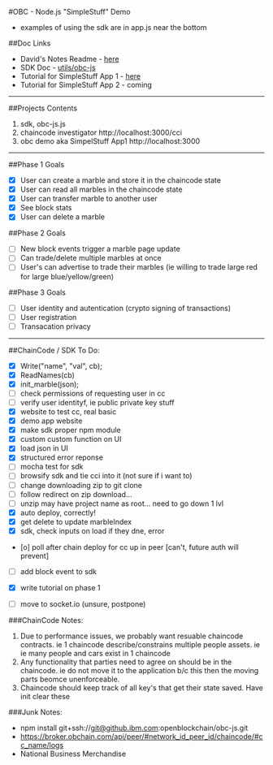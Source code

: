 #OBC - Node.js "SimpleStuff" Demo
- examples of using the sdk are in app.js near the bottom

##Doc Links
- David's Notes Readme - [here](./README.md)
- SDK Doc - [utils/obc-js](./utils/obc-js/README.md)
- Tutorial for SimpleStuff App 1 - [here](./simplestuff1_tutorial.md)
- Tutorial for SimpleStuff App 2 - coming

***

##Projects Contents
1. sdk, obc-js.js
1. chaincode investigator			http://localhost:3000/cci
1. obc demo aka SimpelStuff App1	http://localhost:3000

***

##Phase 1 Goals
- [x] User can create a marble and store it in the chaincode state
- [x] User can read all marbles in the chaincode state
- [x] User can transfer marble to another user
- [x] See block stats
- [x] User can delete a marble

##Phase 2 Goals
- [ ] New block events trigger a marble page update
- [ ] Can trade/delete multiple marbles at once
- [ ] User's can advertise to trade their marbles (ie willing to trade large red for large blue/yellow/green)

##Phase 3 Goals
- [ ] User identity and autentication (crypto signing of transactions)
- [ ] User registration
- [ ] Transacation privacy

***

##ChainCode / SDK To Do:
- [x] Write("name", "val", cb);
- [x] ReadNames(cb)
- [x] init_marble(json);
- [ ] check permissions of requesting user in cc
- [ ] verify user identityf, ie public private key stuff
- [x] website to test cc, real basic
- [x] demo app website
- [x] make sdk proper npm module
- [x] custom custom function on UI
- [x] load json in UI
- [x] structured error reponse
- [ ] mocha test for sdk
- [ ] browsify sdk and tie cci into it (not sure if i want to)
- [ ] change downloading zip to git clone
- [ ] follow redirect on zip download...
- [ ] unzip may have project name as root... need to go down 1 lvl
- [x] auto deploy, correctly!
- [x] get delete to update marbleIndex
- [x] sdk, check inputs on load if they  dne, error
- [o] poll after chain deploy for cc up in peer [can't, future auth will prevent]
- [ ] add block event to sdk
- [x] write tutorial on phase 1
- [ ] move to socket.io (unsure, postpone)


###ChainCode Notes:
1. Due to performance issues, we probably want resuable chaincode contracts.  ie 1 chaincode describe/constrains multiple people assets. ie ie many people and cars exist in 1 chaincode
1. Any functionality that parties need to agree on should be in the chaincode.  ie do not move it to the application b/c this then the moving parts beomce unenforceable.
1. Chaincode should keep track of all key's that get their state saved.  Have init clear these

###Junk Notes:
- npm install git+ssh://git@github.ibm.com:openblockchain/obc-js.git
- https://broker.obchain.com/api/peer/#network_id_peer_id/chaincode/#cc_name/logs
- National Business Merchandise